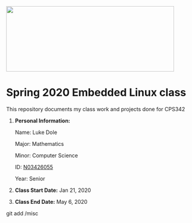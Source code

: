 <img src="https://www.newpaltz.edu/media/identity/logos/newpaltzlogo.jpg" height="175" width="450">

# Spring 2020 Embedded Linux class

This repository documents my class work and projects done for CPS342 

1. **Personal Information:**
  
    Name: Luke Dole
  
    Major: Mathematics
  
    Minor: Computer Science
  
    ID: [N03426055](https://github.com/luke-dole/EL2020)
    
    Year: Senior

2. **Class Start Date:** Jan 21, 2020

3. **Class End Date:** May 6, 2020

git add /misc
